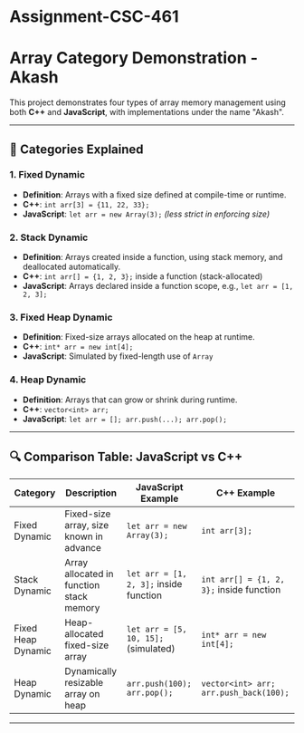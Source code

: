 # Assignment-CSC-461
# Array Category Demonstration - Akash

This project demonstrates four types of array memory management using both **C++** and **JavaScript**, with implementations under the name "Akash".

---

## 📌 Categories Explained

### 1. Fixed Dynamic
- **Definition**: Arrays with a fixed size defined at compile-time or runtime.
- **C++**: `int arr[3] = {11, 22, 33};`
- **JavaScript**: `let arr = new Array(3);` *(less strict in enforcing size)*

### 2. Stack Dynamic
- **Definition**: Arrays created inside a function, using stack memory, and deallocated automatically.
- **C++**: `int arr[] = {1, 2, 3};` inside a function (stack-allocated)
- **JavaScript**: Arrays declared inside a function scope, e.g., `let arr = [1, 2, 3];`

### 3. Fixed Heap Dynamic
- **Definition**: Fixed-size arrays allocated on the heap at runtime.
- **C++**: `int* arr = new int[4];`
- **JavaScript**: Simulated by fixed-length use of `Array`

### 4. Heap Dynamic
- **Definition**: Arrays that can grow or shrink during runtime.
- **C++**: `vector<int> arr;`
- **JavaScript**: `let arr = []; arr.push(...); arr.pop();`

---

## 🔍 Comparison Table: JavaScript vs C++

| Category           | Description                                  | JavaScript Example                      | C++ Example                                |
|--------------------|----------------------------------------------|------------------------------------------|---------------------------------------------|
| Fixed Dynamic      | Fixed-size array, size known in advance      | `let arr = new Array(3);`               | `int arr[3];`                                |
| Stack Dynamic      | Array allocated in function stack memory     | `let arr = [1, 2, 3];` inside function   | `int arr[] = {1, 2, 3};` inside function     |
| Fixed Heap Dynamic | Heap-allocated fixed-size array              | `let arr = [5, 10, 15];` (simulated)    | `int* arr = new int[4];`                    |
| Heap Dynamic       | Dynamically resizable array on heap          | `arr.push(100); arr.pop();`             | `vector<int> arr; arr.push_back(100);`      |

---



